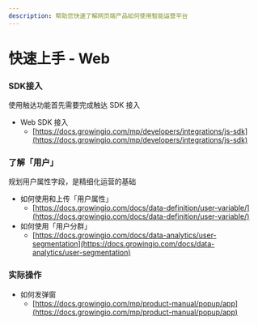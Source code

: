 ```yaml
---
description: 帮助您快速了解网页端产品如何使用智能运营平台
---
```


# 快速上手 - Web

### **SDK接入**

使用触达功能首先需要完成触达 SDK 接入

* Web SDK 接入
  * [https://docs.growingio.com/mp/developers/integrations/js-sdk](https://docs.growingio.com/mp/developers/integrations/js-sdk)

### **了解「用户」**

规划用户属性字段，是精细化运营的基础

* 如何使用和上传「用户属性」
  * [https://docs.growingio.com/docs/data-definition/user-variable/](https://docs.growingio.com/docs/data-definition/user-variable/)
* 如何使用「用户分群」
  * [https://docs.growingio.com/docs/data-analytics/user-segmentation](https://docs.growingio.com/docs/data-analytics/user-segmentation)

### **实际操作**

* 如何发弹窗
  * [https://docs.growingio.com/mp/product-manual/popup/app](https://docs.growingio.com/mp/product-manual/popup/app)



